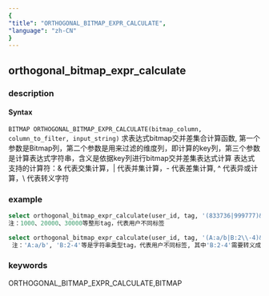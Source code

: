 ```yaml
---
{
"title": "ORTHOGONAL_BITMAP_EXPR_CALCULATE",
"language": "zh-CN"
}
---
```


<!-- 
Licensed to the Apache Software Foundation (ASF) under one
or more contributor license agreements.  See the NOTICE file
distributed with this work for additional information
regarding copyright ownership.  The ASF licenses this file
to you under the Apache License, Version 2.0 (the
"License"); you may not use this file except in compliance
with the License.  You may obtain a copy of the License at
  http://www.apache.org/licenses/LICENSE-2.0
Unless required by applicable law or agreed to in writing,
software distributed under the License is distributed on an
"AS IS" BASIS, WITHOUT WARRANTIES OR CONDITIONS OF ANY
KIND, either express or implied.  See the License for the
specific language governing permissions and limitations
under the License.
-->

## orthogonal_bitmap_expr_calculate
### description
#### Syntax

`BITMAP ORTHOGONAL_BITMAP_EXPR_CALCULATE(bitmap_column, column_to_filter, input_string)`
求表达式bitmap交并差集合计算函数, 第一个参数是Bitmap列，第二个参数是用来过滤的维度列，即计算的key列，第三个参数是计算表达式字符串，含义是依据key列进行bitmap交并差集表达式计算
表达式支持的计算符：& 代表交集计算，| 代表并集计算，- 代表差集计算, ^ 代表异或计算，\ 代表转义字符

### example

```sql
select orthogonal_bitmap_expr_calculate(user_id, tag, '(833736|999777)&(1308083|231207)&(1000|20000-30000)') from user_tag_bitmap where tag in (833736,999777,130808,231207,1000,20000,30000);
注：1000、20000、30000等整形tag，代表用户不同标签
```

```sql
select orthogonal_bitmap_expr_calculate(user_id, tag, '(A:a/b|B:2\\-4)&(C:1-D:12)&E:23') from user_str_tag_bitmap where tag in ('A:a/b', 'B:2-4', 'C:1', 'D:12', 'E:23');
 注：'A:a/b', 'B:2-4'等是字符串类型tag，代表用户不同标签, 其中'B:2-4'需要转义成'B:2\\-4'
```

### keywords

   ORTHOGONAL_BITMAP_EXPR_CALCULATE,BITMAP
